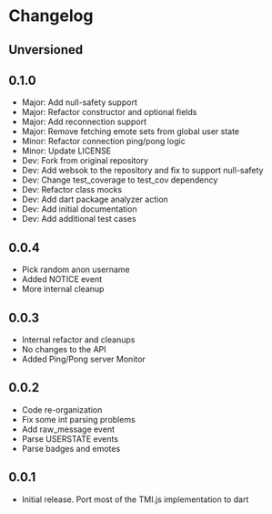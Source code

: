 # Changelog

## Unversioned

## 0.1.0
* Major: Add null-safety support
* Major: Refactor constructor and optional fields
* Major: Add reconnection support
* Major: Remove fetching emote sets from global user state
* Minor: Refactor connection ping/pong logic
* Minor: Update LICENSE
* Dev: Fork from original repository
* Dev: Add websok to the repository and fix to support null-safety
* Dev: Change test_coverage to test_cov dependency
* Dev: Refactor class mocks
* Dev: Add dart package analyzer action
* Dev: Add initial documentation
* Dev: Add additional test cases

## 0.0.4

* Pick random anon username
* Added NOTICE event
* More internal cleanup

## 0.0.3

* Internal refactor and cleanups
* No changes to the API
* Added Ping/Pong server Monitor

## 0.0.2

* Code re-organization
* Fix some int parsing problems
* Add raw_message event
* Parse USERSTATE events
* Parse badges and emotes

## 0.0.1

- Initial release. Port most of the TMI.js implementation to dart
